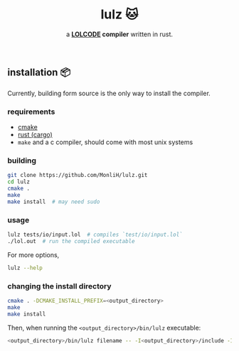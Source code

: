 <div align=center>
    <h1>lulz <kbd>🐱</kbd></h1>
    a <b><a href="http://www.lolcode.org/">LOLCODE</a> compiler</b> written in rust.
</div>

<br>
<br>

## installation 📦

Currently, building form source is the only way to install the compiler.

### requirements

- [cmake](https://cmake.org/)
- [rust (cargo)](https://www.rust-lang.org/tools/install)
- `make` and a c compiler, should come with most unix systems

### building

```bash
git clone https://github.com/MonliH/lulz.git
cd lulz
cmake .
make
make install  # may need sudo
```

### usage

```bash
lulz tests/io/input.lol  # compiles `test/io/input.lol`
./lol.out  # run the compiled executable
```

For more options,

```bash
lulz --help
```

### changing the install directory

```bash
cmake . -DCMAKE_INSTALL_PREFIX=<output_directory>
make
make install
```

Then, when running the `<output_directory>/bin/lulz` executable:

```bash
<output_directory>/bin/lulz filename -- -I<output_directory>/include -I<output_directory>/lib
```
